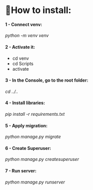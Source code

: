 <h1>📍How to install: </h1>
<h4>1 - Connect venv:</h4> 
<i>python -m venv venv</i>
<h4>2 - Activate it:</h4> 
<ul>
  <li>cd venv</li>
  <li>cd Scripts</li>
  <li>activate</li>
</ul>
<h4>3 - In the Console, go to the root folder:</h4>
<i>cd ../..</i>
<h4>4 - Install libraries:</h4>
<i>pip install -r requirements.txt</i>
<h4>5 - Apply migration:</h4> 
<i>python manage.py migrate</i>
<h4>6 - Create Superuser:</h4> 
<i>python manage.py createsuperuser</i>
<h4>7 - Run server:</h4> 
<i>python manage.py runserver</i>
